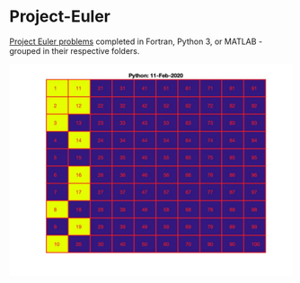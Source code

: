 # Project-Euler

[Project Euler problems](https://projecteuler.net/archives) completed in Fortran, Python 3, or MATLAB - grouped in their respective folders.

![python](progress/python_progress.jpg)
